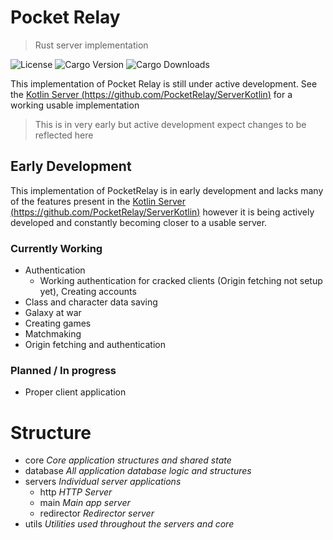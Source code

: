 # Pocket Relay 

> Rust server implementation

![License](https://img.shields.io/github/license/PocketRelay/ServerRust?style=for-the-badge)
![Cargo Version](https://img.shields.io/crates/v/pocket-relay?style=for-the-badge)
![Cargo Downloads](https://img.shields.io/crates/d/pocket-relay?style=for-the-badge)


This implementation of Pocket Relay is still under active development. See the [Kotlin Server (https://github.com/PocketRelay/ServerKotlin)](https://github.com/PocketRelay/ServerKotlin)
for a working usable implementation

> This is in very early but active development expect changes to be reflected here

## Early Development
This implementation of PocketRelay is in early development and lacks many of the
features present in the [Kotlin Server (https://github.com/PocketRelay/ServerKotlin)](https://github.com/PocketRelay/ServerKotlin) however it is being actively developed and constantly becoming closer to a usable server.

### Currently Working
- Authentication
  - Working authentication for cracked clients (Origin fetching not setup yet), Creating accounts
- Class and character data saving
- Galaxy at war
- Creating games
- Matchmaking 
- Origin fetching and authentication
  
### Planned / In progress
- Proper client application 

# Structure
- core *Core application structures and shared state*
- database *All application database logic and structures*
- servers *Individual server applications*
  - http *HTTP Server*
  - main *Main app server*
  - redirector *Redirector server*
- utils *Utilities used throughout the servers and core*